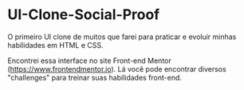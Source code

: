 # UI-Clone-Social-Proof
O primeiro UI clone de muitos que farei para praticar e evoluir minhas habilidades em HTML e CSS.

Encontrei essa interface no site Front-end Mentor (https://www.frontendmentor.io). Lá você pode encontrar diversos "challenges" para treinar suas habilidades front-end.
